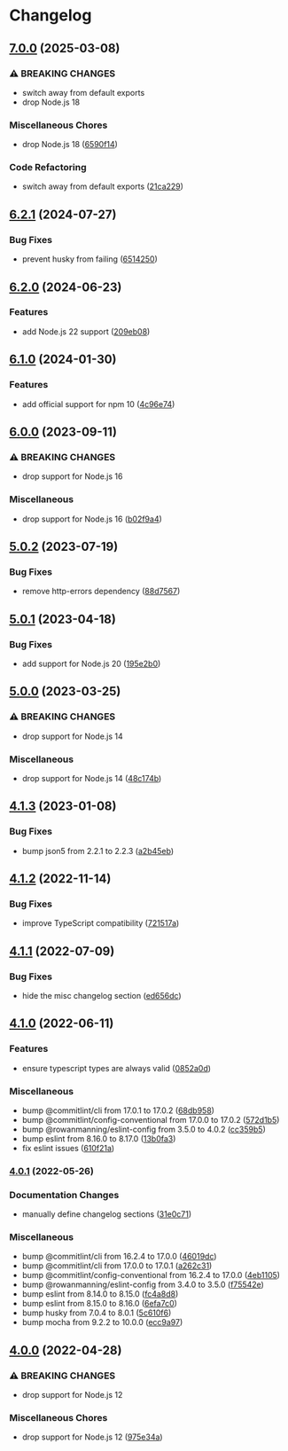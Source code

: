# Changelog

## [7.0.0](https://github.com/rowanmanning/allow-methods/compare/v6.2.1...v7.0.0) (2025-03-08)


### ⚠ BREAKING CHANGES

* switch away from default exports
* drop Node.js 18

### Miscellaneous Chores

* drop Node.js 18 ([6590f14](https://github.com/rowanmanning/allow-methods/commit/6590f146dc33026ccd1621987a7449a7c086c3ba))


### Code Refactoring

* switch away from default exports ([21ca229](https://github.com/rowanmanning/allow-methods/commit/21ca2295bc35566463666a9024b9035d7d9ebe94))

## [6.2.1](https://github.com/rowanmanning/allow-methods/compare/v6.2.0...v6.2.1) (2024-07-27)


### Bug Fixes

* prevent husky from failing ([6514250](https://github.com/rowanmanning/allow-methods/commit/6514250cb10d52b12e6fc4f28c86716a05ff70b3))

## [6.2.0](https://github.com/rowanmanning/allow-methods/compare/v6.1.0...v6.2.0) (2024-06-23)


### Features

* add Node.js 22 support ([209eb08](https://github.com/rowanmanning/allow-methods/commit/209eb0863d9b0ae02e6a02613ed3f4985ee0576e))

## [6.1.0](https://github.com/rowanmanning/allow-methods/compare/v6.0.0...v6.1.0) (2024-01-30)


### Features

* add official support for npm 10 ([4c96e74](https://github.com/rowanmanning/allow-methods/commit/4c96e74c1f9ce558882856febda23a0eb21a31e1))

## [6.0.0](https://github.com/rowanmanning/allow-methods/compare/v5.0.2...v6.0.0) (2023-09-11)


### ⚠ BREAKING CHANGES

* drop support for Node.js 16

### Miscellaneous

* drop support for Node.js 16 ([b02f9a4](https://github.com/rowanmanning/allow-methods/commit/b02f9a478c7ed2e5bbef06285d1e29868bcee709))

## [5.0.2](https://github.com/rowanmanning/allow-methods/compare/v5.0.1...v5.0.2) (2023-07-19)


### Bug Fixes

* remove http-errors dependency ([88d7567](https://github.com/rowanmanning/allow-methods/commit/88d756798b41d99a35b33ac1b79f2289d6e2a39d))

## [5.0.1](https://github.com/rowanmanning/allow-methods/compare/v5.0.0...v5.0.1) (2023-04-18)


### Bug Fixes

* add support for Node.js 20 ([195e2b0](https://github.com/rowanmanning/allow-methods/commit/195e2b04057bb68fd559df56fb4aeefb3a4b93db))

## [5.0.0](https://github.com/rowanmanning/allow-methods/compare/v4.1.3...v5.0.0) (2023-03-25)


### ⚠ BREAKING CHANGES

* drop support for Node.js 14

### Miscellaneous

* drop support for Node.js 14 ([48c174b](https://github.com/rowanmanning/allow-methods/commit/48c174bf2812617fece3cf4126cd512742275aa3))

## [4.1.3](https://github.com/rowanmanning/allow-methods/compare/v4.1.2...v4.1.3) (2023-01-08)


### Bug Fixes

* bump json5 from 2.2.1 to 2.2.3 ([a2b45eb](https://github.com/rowanmanning/allow-methods/commit/a2b45eb475ba3d130bdb127e87ba72444108d175))

## [4.1.2](https://github.com/rowanmanning/allow-methods/compare/v4.1.1...v4.1.2) (2022-11-14)


### Bug Fixes

* improve TypeScript compatibility ([721517a](https://github.com/rowanmanning/allow-methods/commit/721517a1cb41dffc22b03b9fd1d755e63496ebfb))

## [4.1.1](https://github.com/rowanmanning/allow-methods/compare/v4.1.0...v4.1.1) (2022-07-09)


### Bug Fixes

* hide the misc changelog section ([ed656dc](https://github.com/rowanmanning/allow-methods/commit/ed656dca114dc71837603bad90962d0c182ce3ec))

## [4.1.0](https://github.com/rowanmanning/allow-methods/compare/v4.0.1...v4.1.0) (2022-06-11)


### Features

* ensure typescript types are always valid ([0852a0d](https://github.com/rowanmanning/allow-methods/commit/0852a0d088d1ff3760db8186633a00f2129c0e44))


### Miscellaneous

* bump @commitlint/cli from 17.0.1 to 17.0.2 ([68db958](https://github.com/rowanmanning/allow-methods/commit/68db958f77bd2dbb086a5fa7239e4fa289591bd5))
* bump @commitlint/config-conventional from 17.0.0 to 17.0.2 ([572d1b5](https://github.com/rowanmanning/allow-methods/commit/572d1b561df26d720c9af4b4fe40ed2a1e26e758))
* bump @rowanmanning/eslint-config from 3.5.0 to 4.0.2 ([cc359b5](https://github.com/rowanmanning/allow-methods/commit/cc359b51f906ff26882df69ff0baf8b60ca311fc))
* bump eslint from 8.16.0 to 8.17.0 ([13b0fa3](https://github.com/rowanmanning/allow-methods/commit/13b0fa367522159dd59500c446b313ddf3218ff2))
* fix eslint issues ([610f21a](https://github.com/rowanmanning/allow-methods/commit/610f21a324cfa155c917a220ba05cd67ef394ee6))

### [4.0.1](https://github.com/rowanmanning/allow-methods/compare/v4.0.0...v4.0.1) (2022-05-26)


### Documentation Changes

* manually define changelog sections ([31e0c71](https://github.com/rowanmanning/allow-methods/commit/31e0c71ef7c5fa067c75e7f319e7f59e4173bb0d))


### Miscellaneous

* bump @commitlint/cli from 16.2.4 to 17.0.0 ([46019dc](https://github.com/rowanmanning/allow-methods/commit/46019dc05fd178882847ac2803720fb00cb111c3))
* bump @commitlint/cli from 17.0.0 to 17.0.1 ([a262c31](https://github.com/rowanmanning/allow-methods/commit/a262c311714ccc50df1eee748d05e5a14042b788))
* bump @commitlint/config-conventional from 16.2.4 to 17.0.0 ([4eb1105](https://github.com/rowanmanning/allow-methods/commit/4eb11058a480fa6b7ef5a2bc0ba0cc7e8fb84ab6))
* bump @rowanmanning/eslint-config from 3.4.0 to 3.5.0 ([f75542e](https://github.com/rowanmanning/allow-methods/commit/f75542e920065bb44eda0cc19cfa7a18aa9f677a))
* bump eslint from 8.14.0 to 8.15.0 ([fc4a8d8](https://github.com/rowanmanning/allow-methods/commit/fc4a8d86d4a7516e79179202db76054e5ca74559))
* bump eslint from 8.15.0 to 8.16.0 ([6efa7c0](https://github.com/rowanmanning/allow-methods/commit/6efa7c01cf49ab761622393705c174616fb2d95a))
* bump husky from 7.0.4 to 8.0.1 ([5c610f6](https://github.com/rowanmanning/allow-methods/commit/5c610f653b728526507bba23b8017d0151a96f79))
* bump mocha from 9.2.2 to 10.0.0 ([ecc9a97](https://github.com/rowanmanning/allow-methods/commit/ecc9a977833f58d8941d97810a61a56af1cd7bb9))

## [4.0.0](https://github.com/rowanmanning/allow-methods/compare/v3.1.0...v4.0.0) (2022-04-28)


### ⚠ BREAKING CHANGES

* drop support for Node.js 12

### Miscellaneous Chores

* drop support for Node.js 12 ([975e34a](https://github.com/rowanmanning/allow-methods/commit/975e34a17450a755bd26e5e2a44b98a783712b8b))
